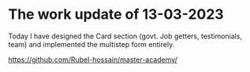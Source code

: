 # The work update of 13-03-2023

Today I have designed the Card section (govt. Job getters, testimonials, team) and implemented the multistep form entirely.

https://github.com/Rubel-hossain/master-academy/
